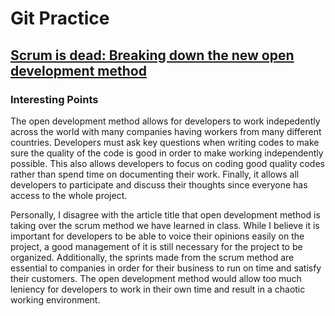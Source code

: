 # Git Practice
## [Scrum is dead: Breaking down the new open development method](https://opensource.com/business/15/11/open-development-method)

### Interesting Points

The open development method allows for developers to work indepedently across the world with many companies having workers from many different countries. Developers must ask key questions when writing codes to make sure the quality of the code is good in order to make working independently possible. This also allows developers to focus on coding good quality codes rather than spend time on documenting their work. Finally, it allows all developers to participate and discuss their thoughts since everyone has access to the whole project.

Personally, I disagree with the article title that open development method is taking over the scrum method we have learned in class. While I believe it is important for developers to be able to voice their opinions easily on the project, a good management of it is still necessary for the project to be organized. Additionally, the sprints made from the scrum method are essential to companies in order for their business to run on time and satisfy their customers. The open development method would allow too much leniency for developers to work in their own time and result in a chaotic working environment.